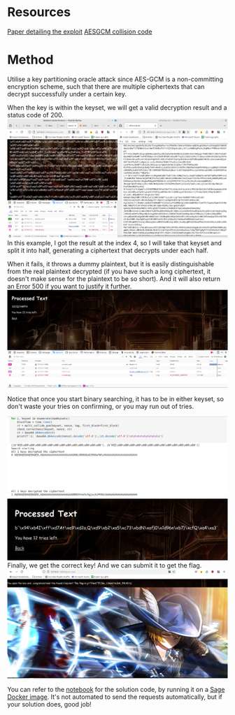 # Resources
[Paper detailing the exploit](https://eprint.iacr.org/2020/1491.pdf)
[AESGCM collision code](https://github.com/julialen/key_multicollision/blob/main/collide_gcm.sage)

# Method
Utilise a key partitioning oracle attack since AES-GCM is a non-committing encryption scheme, such that there are multiple ciphertexts that can decrypt successfully under a certain key.

When the key is within the keyset, we will get a valid decryption result and a status code of 200.
![ValidResult](image.png)
In this example, I got the result at the index 4, so I will take that keyset and split it into half, generating a ciphertext that decrypts under each half.

When it fails, it throws a dummy plaintext, but it is easily distinguishable from the real plaintext decrypted (if you have such a long ciphertext, it doesn't make sense for the plaintext to be so short). And it will also return an Error 500 if you want to justify it further.
![ErrorAuth](image-1.png)

Notice that once you start binary searching, it has to be in either keyset, so don't waste your tries on confirming, or you may run out of tries.

![BinSearchLastCode](image-2.png)
![BinSearchSuccess](image-3.png)
Finally, we get the correct key! And we can submit it to get the flag.
![Success](image-4.png)

You can refer to the [notebook](AESGCM.ipynb) for the solution code, by running it on a [Sage Docker image](https://hub.docker.com/r/sagemath/sagemath). It's not automated to send the requests automatically, but if your solution does, good job!